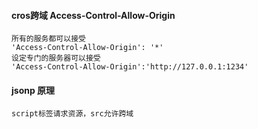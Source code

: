 #### cros跨域 Access-Control-Allow-Origin

    所有的服务都可以接受
    'Access-Control-Allow-Origin': '*'
    设定专门的服务器可以接受
    'Access-Control-Allow-Origin':'http://127.0.0.1:1234'

#### jsonp 原理

    script标签请求资源，src允许跨域


